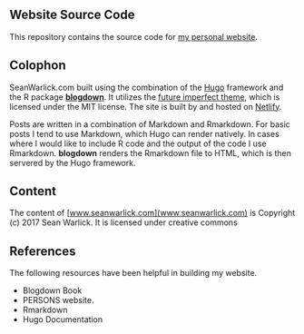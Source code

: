 ## Website Source Code
This repository contains the source code for [my personal website](www.seanwarlick.com).

## Colophon   
SeanWarlick.com built using the combination of the [Hugo]() framework and the R package [**blogdown**](https://github.com/rstudio/blogdown).  It utilizes the [future imperfect theme](https://github.com/jpescador/hugo-future-imperfect), which is licensed under the MIT license.  The site is built by and hosted on [Netlify](https://www.netlify.com).  
  
Posts are written in a combination of Markdown and Rmarkdown. For basic posts I tend to use Markdown, which Hugo can render natively.  In cases where I would like to include R code and the output of the code I use Rmarkdown.  **blogdown** renders the Rmarkdown file to HTML, which is then servered by the Hugo framework.  

## Content
The content of [www.seanwarlick.com](www.seanwarlick.com) is Copyright (c) 2017 Sean Warlick.  It is licensed under creative commons

## References  
The following resources have been helpful in building my website.  

* Blogdown Book
* PERSONS website.  
* Rmarkdown 
* Hugo Documentation